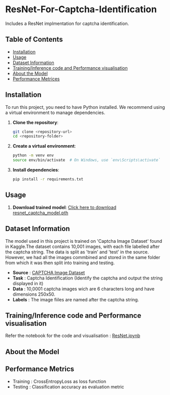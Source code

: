 # ResNet-For-Captcha-Identification
Includes a ResNet implmentation for captcha identification.

## Table of Contents

- [Installation](#installation)
- [Usage](#usage)
- [Dataset Information](#dataset-information)
- [Training/Inference code and Performance visualisation](#training-/-inference-code-and-performance-visualisation)
- [About the Model](#about-the-model)
- [Performance Metrices](#performance-metrices)


## Installation

To run this project, you need to have Python installed. We recommend using a virtual environment to manage dependencies.

1. **Clone the repository**:
    ```sh
    git clone <repository-url>
    cd <repository-folder>
    ```

2. **Create a virtual environment**:
    ```sh
    python -m venv env
    source env/bin/activate  # On Windows, use `env\Scripts\activate`
    ```

3. **Install dependencies**:
    ```sh
    pip install -r requirements.txt
    ```

    

## Usage

1. **Download trained model**:
    [Click here to download resnet_captcha_model.pth](https://github.com/your-username/your-repo-name/raw/main/resnet_captcha_model.pth)


## Dataset Information
The model used in this project is trained on 'Captcha Image Dataset' found in Kaggle.The dataset contains 10,001 images, with each file labelled after the captcha string. The data is split as 'train' and 'test' in the source. However, we had all the images commbined and stored in the same folder from which it was then split into training and testing.

- **Source** : [CAPTCHA Image Dataset](https://www.kaggle.com/datasets/johnbergmann/captcha-image-dataset/data)
- **Task** : Captcha Identification (Identify the captcha and output the string displayed in it)
- **Data** : 10,0001 captcha images wich are 6 characters long and have dimensions 250x50.
- **Labels** : The image fiiles are named after the captcha string.

## Training/Inference code and Performance visualisation

Refer the notebook for the code and visualisation : [ResNet.ipynb](ResNet.ipynb)
    

## About the Model


## Performance Metrics
- Training : CrossEntropyLoss as loss function
- Testing  : Classification accuracy as evaluation metric

